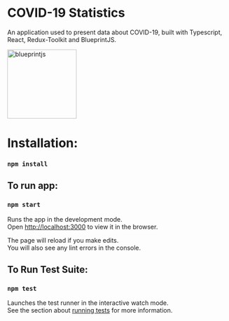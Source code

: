 # COVID-19 Statistics

An application used to present data about COVID-19, built with Typescript, React, Redux-Toolkit and BlueprintJS.

<img src="https://skillicons.dev/icons?i=ts,react,redux,bootstrap" width="158" title="blueprintjs">

# Installation:

### `npm install`

## To run app:

### `npm start`

Runs the app in the development mode.\
Open [http://localhost:3000](http://localhost:3000) to view it in the browser.

The page will reload if you make edits.\
You will also see any lint errors in the console.

## To Run Test Suite:

### `npm test`

Launches the test runner in the interactive watch mode.\
See the section about [running tests](https://facebook.github.io/create-react-app/docs/running-tests) for more information.
